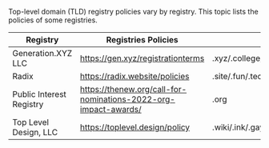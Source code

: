 Top-level domain (TLD) registry policies vary by registry. This topic lists the policies of some registries.

|  Registry   | Registries Policies | TLDs|
|  ----  |  -----------  |  ----  |
| Generation.XYZ LLC |  https://gen.xyz/registrationterms | .xyz/.college/.rent/.ticket/.security/.car/.cars/.skin/.baby/.beauty/.hair/.monster/.auto/.protection |
| Radix  |  https://radix.website/policies | .site/.fun/.tech/.space/.online/.host/.press/.uno/.store |
| Public Interest Registry  | https://thenew.org/call-for-nominations-2022-org-impact-awards/ | .org |
| Top Level Design, LLC  |https://toplevel.design/policy | .wiki/.ink/.gay |
